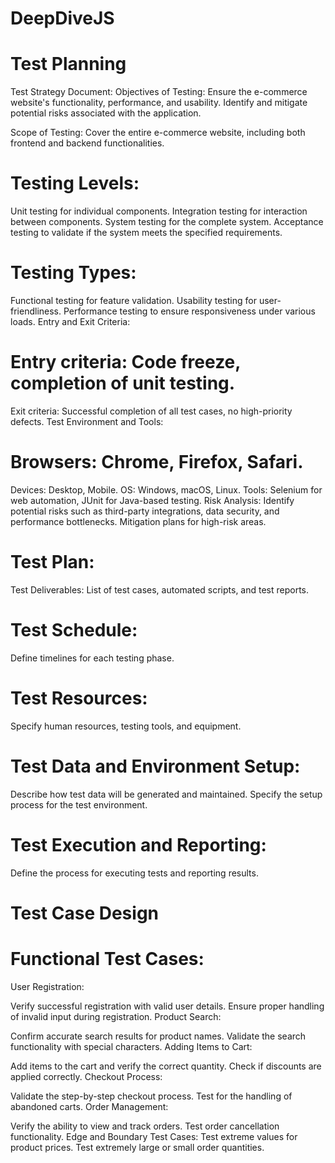 # DeepDiveJS
# Test Planning
Test Strategy Document:
Objectives of Testing:
Ensure the e-commerce website's functionality, performance, and usability. Identify and mitigate potential risks associated with the application.

Scope of Testing:
Cover the entire e-commerce website, including both frontend and backend functionalities.

# Testing Levels:

Unit testing for individual components.
Integration testing for interaction between components.
System testing for the complete system.
Acceptance testing to validate if the system meets the specified requirements.
# Testing Types:

Functional testing for feature validation.
Usability testing for user-friendliness.
Performance testing to ensure responsiveness under various loads.
Entry and Exit Criteria:

# Entry criteria: Code freeze, completion of unit testing.
Exit criteria: Successful completion of all test cases, no high-priority defects.
Test Environment and Tools:

# Browsers: Chrome, Firefox, Safari.
Devices: Desktop, Mobile.
OS: Windows, macOS, Linux.
Tools: Selenium for web automation, JUnit for Java-based testing.
Risk Analysis:
Identify potential risks such as third-party integrations, data security, and performance bottlenecks. Mitigation plans for high-risk areas.

# Test Plan:
Test Deliverables:
List of test cases, automated scripts, and test reports.

# Test Schedule:
Define timelines for each testing phase.

# Test Resources:
Specify human resources, testing tools, and equipment.

# Test Data and Environment Setup:
Describe how test data will be generated and maintained. Specify the setup process for the test environment.

# Test Execution and Reporting:
Define the process for executing tests and reporting results.

# Test Case Design
# Functional Test Cases:
User Registration:

Verify successful registration with valid user details.
Ensure proper handling of invalid input during registration.
Product Search:

Confirm accurate search results for product names.
Validate the search functionality with special characters.
Adding Items to Cart:

Add items to the cart and verify the correct quantity.
Check if discounts are applied correctly.
Checkout Process:

Validate the step-by-step checkout process.
Test for the handling of abandoned carts.
Order Management:

Verify the ability to view and track orders.
Test order cancellation functionality.
Edge and Boundary Test Cases:
Test extreme values for product prices.
Test extremely large or small order quantities.
